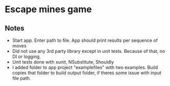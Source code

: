 # Escape mines game

## Notes  
- Start app. Enter path to file. App should print results per sequence of moves
- Did not use any 3rd party library except in unit tests. Because of that, no DI or logging.
- Unit tests done with xunit, NSubstitute, Shouldly
- I added folder to app project "examplefiles" with two examples. Build copies that folder to build output folder, if theres some issue with input file path.
